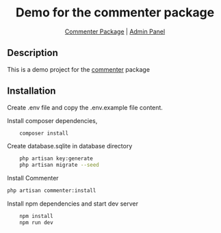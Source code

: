 
<div align="center"> 

# Demo for the commenter package

[Commenter Package](https://github.com/Lakshan-Madushanka/laravel-comments) |
[Admin Panel](https://github.com/Lakshan-Madushanka/laravel-comments-admin-panel)

</div>

## Description

This is a demo project for the [commenter](https://github.com/Lakshan-Madushanka/laravel-comments) package
## Installation

Create .env file and copy the .env.example file content.

Install composer dependencies,

```bash
    composer install
```
Create database.sqlite in database directory

```bash
    php artisan key:generate
    php artisan migrate --seed
```
Install Commenter

```bash
php artisan commenter:install
```

Install npm dependencies and start dev server

```bash
    npm install
    npm run dev
```

